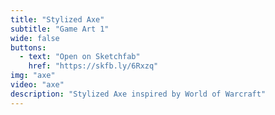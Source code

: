 ```yaml
---
title: "Stylized Axe"
subtitle: "Game Art 1"
wide: false
buttons:
  - text: "Open on Sketchfab"
    href: "https://skfb.ly/6Rxzq"
img: "axe"
video: "axe"
description: "Stylized Axe inspired by World of Warcraft"
---
```

